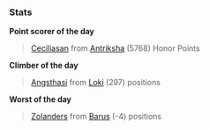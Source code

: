 

### Stats

**Point scorer of the day**
>[Ceciliasan](/#/character/Antriksha/608527) from [Antriksha](/#/ranking/Antriksha)  (5768) Honor Points


**Climber of the day**
>[Angsthasi](/#/character/Loki/451596) from [Loki](/#/ranking/Loki)  (297) positions


**Worst of the day**
>[Zolanders](/#/character/Barus/1333972) from [Barus](/#/ranking/Barus)  (-4) positions


